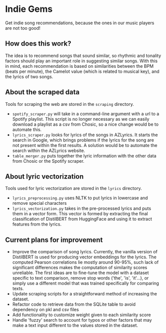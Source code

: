 # Indie Gems
Get indie song recommendations, because the ones in our music players are not too good!

## How does this work?
The idea is to recommend songs that sound similar, so rhythmic and tonality factors should play an important role in suggesting similar songs. With this in mind, each recommendation is based on similarities between the BPM (beats per minute), the Camelot value (which is related to musical key), and the lyrics of two songs.

## About the scraped data
Tools for scraping the web are stored in the `scraping` directory. 
* `spotify_scraper.py` will take in a command-line argument with a url to a Spotify playlist. This script is no longer necessary as we can easily download a playlist as a csv from Chosic, so a nice change would be to automate this.
* `lyrics_scraper.py` looks for lyrics of the songs in AZLyrics. It starts the search in Google, which brings problems if the lyrics for the song are not present within the first results. A solution would be to automate the search within the AZLyrics website.
* `table_merger.py` puts together the lyric information with the other data from Chosic or the Spotify scraper.

## About lyric vectorization
Tools used for lyric vectorization are stored in the `lyrics` directory.
* `lyrics_preprocessing.py` uses NLTK to put lyrics in lowercase and remove special characters
* `lyrics_vectorization.py` takes in the pre-processed lyrics and puts them in a vector form. This vector is formed by extracting the final classification of DistilBERT from HuggingFace and using it to extract features from the lyrics.

## Current plans for improvement
* Improve the comparison of song lyrics. Currently, the vanilla version of DistilBERT is used for producing vector embeddings for the lyrics. The computed Pearson correlations lie mostly around 90-95%, such lack of significant differences makes the computation of similarity scores unreliable. The first ideas are to fine-tune the model with a dataset specific to text comparison, remove stop words ('the', 'is', 'it'...), or simply use a different model that was trained specifically for comparing texts.
* Update scraping scripts for a straightforward method of increasing the dataset.
* Refactor code to retrieve data from the SQLite table to avoid dependency on pkl and csv files
* Add functionality to customize weight given to each similarity score 
* Handle 'fuzzy' search to account for typos or other factors that may make a text input different to the values stored in the dataset.
